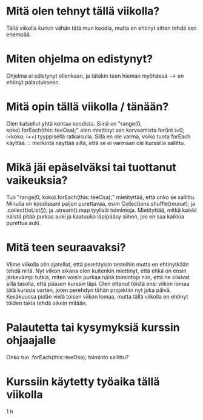 # Mitä olen tehnyt tällä viikolla?  
Tällä viikolla kurkin vähän tätä mun koodia, mutta en ehtinyt sitten tehdä sen enempää. 

# Miten ohjelma on edistynyt?  
Ohjelma ei edistynyt ollenkaan, ja tätäkin teen hieman myöhässä --> en ehtinyt palautukseen. 

# Mitä opin tällä viikolla / tänään?  
Olen katsellut yhtä kohtaa koodista. Siinä on "range(0, koko).forEach(this::teeOsa);" olen miettinyt sen korvaamista for(int i=0; i<koko; i++) tyyppisellä ratkaisulla. Sillä en ole varma, voiko tuota forEach käyttää. :: merkintä näyttää siltä, että se ei varmaan ole kurssilla sallittu. 

# Mikä jäi epäselväksi tai tuottanut vaikeuksia?   
Tuo "range(0, koko).forEach(this::teeOsa);" mietityttää, että onko se sallittu. Minulla on koodissani paljon purettavaa, esim Collections.shuffle(reunat); ja .collect(toList()); ja .stream().map tyylisiä toimintoja. Mietityttää, mitkä kaikki näistä pitää purkaa auki ja kaatuuko läpipääsy siihen, jos en saa kaikkia purettua auki. 

# Mitä teen seuraavaksi?  
Viime viikolla olin ajatellut, että perehtyisin testeihin mutta en ehtinytkään tehdä niitä. Nyt viikon aikana olen kuitenkin miettinyt, että ehkä on ensin järkevämpi tutkia, miten voisin purkaa näitä toimintoja niin, että ne olisivat sillä tasolla, että pääsen kurssin läpi. Olen ottanut töistä ensi viikon lomaa tätä kurssia varten, joten perehdyn tähän projektiin nyt joka päivä. Kesäkuussa pidän vielä toisen viikon lomaa, mutta tällä viikolla en ehtinyt töiden takia tehdä oikein mitään. 

# Palautetta tai kysymyksiä kurssin ohjaajalle
Onko tuo .forEach(this::teeOsa); toiminto sallittu?

# Kurssiin käytetty työaika tällä viikolla
1 h

